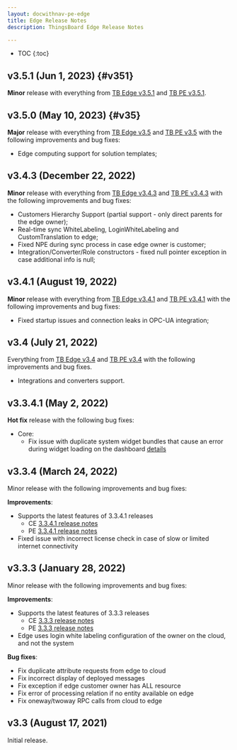 ```yaml
---
layout: docwithnav-pe-edge
title: Edge Release Notes
description: ThingsBoard Edge Release Notes

---
```


* TOC
{:toc}

## v3.5.1 (Jun 1, 2023) {#v351}

**Minor** release with everything from [TB Edge v3.5.1](/docs/edge/releases/#v351) and [TB PE v3.5.1](/docs/pe/reference/releases/#v351).

## v3.5.0 (May 10, 2023) {#v35}

**Major** release with everything from [TB Edge v3.5](/docs/edge/releases/#v35) and [TB PE v3.5](/docs/pe/reference/releases/#v35) with the following improvements and bug fixes:

* Edge computing support for solution templates;

## v3.4.3 (December 22, 2022)

**Minor** release with everything from [TB Edge v3.4.3](/docs/edge/releases/#v343-december-22-2022) and [TB PE v3.4.3](/docs/pe/reference/releases/#v343-december-21-2022) with the following improvements and bug fixes:

* Customers Hierarchy Support (partial support - only direct parents for the edge owner);
* Real-time sync WhiteLabeling, LoginWhiteLabeling and CustomTranslation to edge;
* Fixed NPE during sync process in case edge owner is customer;
* Integration/Converter/Role constructors - fixed null pointer exception in case additional info is null;

## v3.4.1 (August 19, 2022)

**Minor** release with everything from [TB Edge v3.4.1](/docs/edge/releases/#v341-august-19-2022) and [TB PE v3.4.1](/docs/pe/reference/releases/#v341-august-18-2022) with the following improvements and bug fixes:

* Fixed startup issues and connection leaks in OPC-UA integration;

## v3.4 (July 21, 2022)

Everything from [TB Edge v3.4](/docs/edge/releases/#v34-july-21-2022) and [TB PE v3.4](/docs/pe/reference/releases/#v34-july-19-2022) with the following improvements and bug fixes.

* Integrations and converters support.

## v3.3.4.1 (May 2, 2022)

**Hot fix** release with the following bug fixes:
* Core:
    * Fix issue with duplicate system widget bundles that cause an error during widget loading on the dashboard [details](https://github.com/thingsboard/thingsboard-edge/issues/5)

## v3.3.4 (March 24, 2022)

Minor release with the following improvements and bug fixes:

**Improvements**:
* Supports the latest features of 3.3.4.1 releases
   * CE [3.3.4.1 release notes](https://thingsboard.io/docs/reference/releases/#v3341-march-22-2022)
   * PE [3.3.4.1 release notes](https://thingsboard.io/docs/pe/reference/releases/#v3341-march-18-2022)
* Fixed issue with incorrect license check in case of slow or limited internet connectivity

## v3.3.3 (January 28, 2022)

Minor release with the following improvements and bug fixes:

**Improvements**:
 * Supports the latest features of 3.3.3 releases
   * CE [3.3.3 release notes](https://thingsboard.io/docs/reference/releases/#v333-january-27-2022)
   * PE [3.3.3 release notes](https://thingsboard.io/docs/pe/reference/releases/#v333-january-27-2022)
 * Edge uses login white labeling configuration of the owner on the cloud, and not the system

**Bug fixes**:
 * Fix duplicate attribute requests from edge to cloud
 * Fix incorrect display of deployed messages
 * Fix exception if edge customer owner has ALL resource
 * Fix error of processing relation if no entity available on edge
 * Fix oneway/twoway RPC calls from cloud to edge

## v3.3 (August 17, 2021)

Initial release.